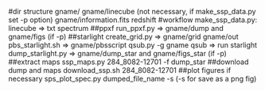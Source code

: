 #dir structure
gname/
gname/linecube (not necessary, if make_ssp_data.py set -p option)
gname/information.fits redshift
#workflow
make_ssp_data.py: linecube => txt spectrum
##ppxf
run_ppxf.py => gname/dump and gname/figs (if -p)
##starlight
create_grid.py => gname/grid  gname/out
pbs_starlight.sh => gname/pbsscript
qsub.py -g gname qsub  => run starlight
dump_starlight.py  => gname/dump_star and gname/figs_star (if -p)
##extract maps
ssp_maps.py 284_8082-12701 -f dump_star
##download dump and maps
download_ssp.sh 284_8082-12701
##plot figures if necessary
sps_plot_spec.py dumped_file_name -s (-s for save as a png fig)
